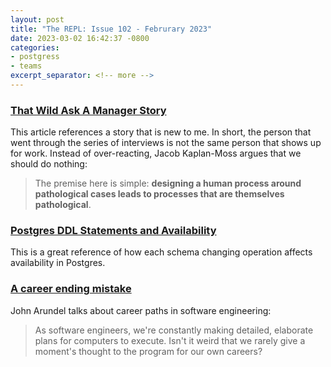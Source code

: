 ```yaml
---
layout: post
title: "The REPL: Issue 102 - Februrary 2023"
date: 2023-03-02 16:42:37 -0800
categories:
- postgress
- teams
excerpt_separator: <!-- more -->
---
```


### [That Wild Ask A Manager Story][1]

This article references a story that is new to me. In short, the person that went through the series of interviews is not the same person that shows up for work. Instead of over-reacting, Jacob Kaplan-Moss argues that we should do nothing:

> The premise here is simple: **designing a human process around pathological cases leads to processes that are themselves pathological**.

### [Postgres DDL Statements and Availability][2]

This is a great reference of how each schema changing operation affects availability in Postgres.

### [A career ending mistake][3]

John Arundel talks about career paths in software engineering:

> As software engineers, we're constantly making detailed, elaborate plans for computers to execute. Isn't it weird that we rarely give a moment's thought to the program for our own careers?

[1]: https://jacobian.org/2022/feb/14/that-wild-aam-story/
[2]: https://gist.github.com/jcoleman/1e6ad1bf8de454c166da94b67537758b
[3]: https://bitfieldconsulting.com/golang/career
